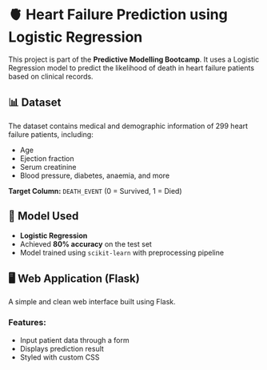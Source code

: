 # 🫀 Heart Failure Prediction using Logistic Regression

This project is part of the **Predictive Modelling Bootcamp**. It uses a Logistic Regression model to predict the likelihood of death in heart failure patients based on clinical records.

## 📊 Dataset
The dataset contains medical and demographic information of 299 heart failure patients, including:
- Age
- Ejection fraction
- Serum creatinine
- Blood pressure, diabetes, anaemia, and more

**Target Column:** `DEATH_EVENT` (0 = Survived, 1 = Died)

## 🧠 Model Used
- **Logistic Regression**
- Achieved **80% accuracy** on the test set
- Model trained using `scikit-learn` with preprocessing pipeline

## 🖥️ Web Application (Flask)
A simple and clean web interface built using Flask.

### Features:
- Input patient data through a form
- Displays prediction result
- Styled with custom CSS

